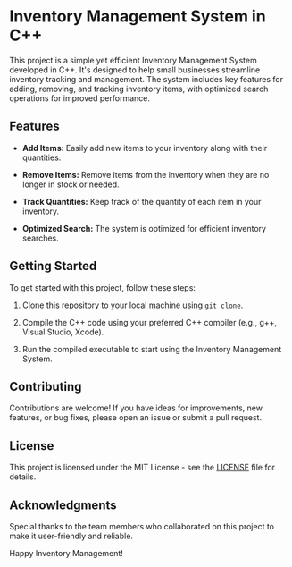 # Inventory Management System in C++

This project is a simple yet efficient Inventory Management System developed in C++. It's designed to help small businesses streamline inventory tracking and management. The system includes key features for adding, removing, and tracking inventory items, with optimized search operations for improved performance.

## Features

- **Add Items:** Easily add new items to your inventory along with their quantities.

- **Remove Items:** Remove items from the inventory when they are no longer in stock or needed.

- **Track Quantities:** Keep track of the quantity of each item in your inventory.

- **Optimized Search:** The system is optimized for efficient inventory searches.

## Getting Started

To get started with this project, follow these steps:

1. Clone this repository to your local machine using `git clone`.

2. Compile the C++ code using your preferred C++ compiler (e.g., g++, Visual Studio, Xcode).

3. Run the compiled executable to start using the Inventory Management System.

## Contributing

Contributions are welcome! If you have ideas for improvements, new features, or bug fixes, please open an issue or submit a pull request.

## License

This project is licensed under the MIT License - see the [LICENSE](LICENSE) file for details.

## Acknowledgments

Special thanks to the team members who collaborated on this project to make it user-friendly and reliable.

Happy Inventory Management!
